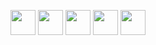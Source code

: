 <p align="left">
  <img src="https://cdn.jsdelivr.net/gh/devicons/devicon/icons/javascript/javascript-original.svg" width="40" height="40"/>
  <img src="https://cdn4.iconfinder.com/data/icons/logos-3/600/React.js_logo-512.png" width="40" height="40"/>
  <img src="https://i.postimg.cc/NG12VWXz/Group-1.png" height="40"/>
  <img src="https://img.icons8.com/?size=100&id=YKKmRFS8Utmm&format=png&color=000000" height="40"/>
  <img src="https://cdn.jsdelivr.net/gh/devicons/devicon/icons/postgresql/postgresql-original.svg" width="40" height="40"/>    
</p>
